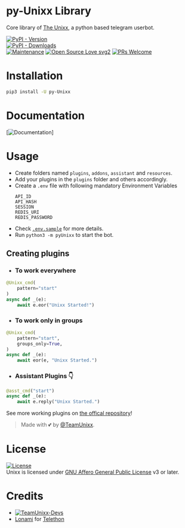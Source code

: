 # py-Unixx Library

Core library of [The Unixx](https://github.com/TeamUnixx/Unixx), a python based telegram userbot.

[![PyPI - Version](https://img.shields.io/pypi/v/py-Unixx?style=round)](https://pypi.org/project/py-Unixx)    
[![PyPI - Downloads](https://img.shields.io/pypi/dm/py-Unixx?label=DOWNLOADS&style=round)](https://pypi.org/project/py-Unixx)    
[![Maintenance](https://img.shields.io/badge/Maintained%3F-yes-green.svg)](https://github.com/TeamUnixx/Unixx/graphs/commit-activity)
[![Open Source Love svg2](https://badges.frapsoft.com/os/v2/open-source.svg?v=103)](https://github.com/TeamUnixx/Unixx)
[![PRs Welcome](https://img.shields.io/badge/PRs-welcome-brightgreen.svg?style=flat-square)](https://makeapullrequest.com)

# Installation
```bash
pip3 install -U py-Unixx
```

# Documentation 
[![Documentation](https://img.shields.io/badge/Documentation-Unixx-blue)]

# Usage
- Create folders named `plugins`, `addons`, `assistant` and `resources`.   
- Add your plugins in the `plugins` folder and others accordingly.   
- Create a `.env` file with following mandatory Environment Variables
   ```
   API_ID
   API_HASH
   SESSION
   REDIS_URI
   REDIS_PASSWORD
   ```
- Check
[`.env.sample`](https://github.com/TeamUnixx/Unixx/blob/main/.env.sample) for more details.   
- Run `python3 -m pyUnixx` to start the bot.   

## Creating plugins
 - ### To work everywhere

```python
@Unixx_cmd(
    pattern="start"
)   
async def _(e):   
    await e.eor("Unixx Started!")   
```

- ### To work only in groups

```python
@Unixx_cmd(
    pattern="start",
    groups_only=True,
)   
async def _(e):   
    await eor(e, "Unixx Started.")   
```

- ### Assistant Plugins 👇

```python
@asst_cmd("start")   
async def _(e):   
    await e.reply("Unixx Started.")   
```

See more working plugins on [the offical repository](https://github.com/TeamUnixx/Unixx)!

> Made with 💕 by [@TeamUnixx](https://t.me/TeamUnixx).    


# License
[![License](https://www.gnu.org/graphics/agplv3-155x51.png)](LICENSE)   
Unixx is licensed under [GNU Affero General Public License](https://www.gnu.org/licenses/agpl-3.0.en.html) v3 or later.

# Credits
* [![TeamUnixx-Devs](https://img.shields.io/static/v1?label=TeamUnixx&message=devs&color=critical)](https://t.me/UnixxDevs)
* [Lonami](https://github.com/Lonami) for [Telethon](https://github.com/LonamiWebs/Telethon)
